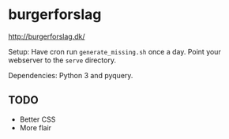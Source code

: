 # burgerforslag

http://burgerforslag.dk/

Setup: Have cron run `generate_missing.sh` once a day.  Point your
webserver to the `serve` directory.

Dependencies: Python 3 and pyquery.

## TODO

  - Better CSS
  - More flair
